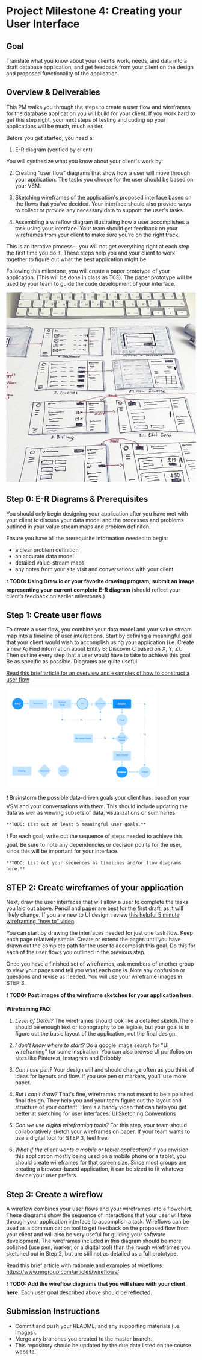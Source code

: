 # Project Milestone 4: Creating your User Interface

## Goal

Translate what you know about your client’s work, needs, and data into a draft database application, and get feedback from your client on the design and proposed functionality of the application.

## Overview & Deliverables

This PM walks you through the steps to create a user flow and wireframes for the database application you will build for your client. If you work hard to get this step right, your next steps of testing and coding up your applications will be much, much easier.

Before you get started, you need a:

1. E-R diagram (verified by client)

You will synthesize what you know about your client's work by:

2. Creating “user flow” diagrams that show how a user will move through your application. The tasks you choose for the user should be based on your VSM. 

3. Sketching wireframes of the application's proposed interface based on the flows that you’ve decided. Your interface should also provide ways to collect or provide any necessary data to support the user's tasks.

4. Assembling a wireflow diagram illustrating how a user accomplishes a task using your interface. Your team should get feedback on your wireframes from your client to make sure you’re on the right track. 

This is an iterative process-- you will not get everything right at each step the first time you do it. These steps help you and your client to work together to figure out what the best application might be.  

Following this milestone, you will create a paper prototype of your application. (This will be done in class as T03). The paper prototype will be used by your team to guide the code development of your interface.

![Image of wireframing](images/wireflow.jpg "Wireframing with User Flows")


## Step 0: E-R Diagrams & Prerequisites

You should only begin designing your application after you have met with your client to discuss your data model and the processes and problems outlined in your value stream maps and problem definiton.

Ensure you have all the prerequisite information needed to begin:
- a clear problem definition
- an accurate data model
- detailed value-stream maps
- any notes from your site visit and conversations with your client

:exclamation: **TODO: Using Draw.io or your favorite drawing program, submit an image representing your current complete E-R diagram**  (should reflect your client’s feedback on earlier milestones.)


## Step 1: Create user flows

To create a user flow, you combine your data model and your value stream map into a timeline of user interactions. Start by defining a meaningful goal that your client would wish to accomplish using your application (i.e. Create a new A; Find information about Entity B; Discover C based on X, Y, Z). Then outline every step that a user would have to take to achieve this goal. Be as specific as possible. Diagrams are quite useful.

[Read this brief article for an overview and examples of how to construct a user flow](https://careerfoundry.com/en/blog/ux-design/what-are-user-flows/)

![Example user flow of a customer ordering a product.](images/user-flow-beginning.png)

:exclamation: Brainstorm the possible data-driven goals your client has, based on your VSM and your conversations with them. This should include updating the data as well as viewing subsets of data, visualizations or summaries.

	**TODO: List out at least 5 meaningful user goals.**

:exclamation: For each goal, write out the sequence of steps needed to achieve this goal. Be sure to note any dependencies or decision points for the user, since this will be important for your interface.

	**TODO: List out your sequences as timelines and/or flow diagrams here.**

## STEP 2: Create wireframes of your application

Next, draw the user interfaces that will allow a user to complete the tasks you laid out above. Pencil and paper are best for the first draft, as it will likely change. If you are new to UI design, review [this helpful 5 minute wireframing "how to” video](https://www.youtube.com/watch?v=PmmQjLqJQlY).

You can start by drawing the interfaces needed for just one task flow. Keep each page relatively simple. Create or extend the pages until you have drawn out the complete path for the user to accomplish this goal. Do this for each of the user flows you outlined in the previous step.

Once you have a finished set of wireframes, ask members of another group to view your pages and tell you what each one is. Note any confusion or questions and revise as needed. You will use your wireframe images in STEP 3.

:exclamation: **TODO: Post images of the wireframe sketches for your application here**.


**Wireframing FAQ:**
1. *Level of Detail?* The wireframes should look like a detailed sketch.There should be enough text or iconography to be legible, but your goal is to figure out the basic layout of the application, not the final design.

2. *I don't know where to start?* Do a google image search for "UI wireframing" for some inspiration. You can also browse UI portfolios on sites like Pinterest, Instagram and Dribbbly

3. *Can I use pen?* Your design will and should change often as you think of ideas for layouts and flow. If you use pen or markers, you'll use more paper.

4. *But I can't draw?* That's fine, wireframes are not meant to be a polished final design. They help you and your team figure out the layout and structure of your content. Here's a handy video that can help you get better at sketching for user interfaces: [UI Sketching Conventions](https://www.youtube.com/watch?v=MwidSAlbEB8)

5. *Can we use digital wireframing tools?* For this step, your team should collaboratively sketch your wireframes on paper. If your team wants to use a digital tool for STEP 3, feel free.

6. *What if the client wants a mobile or tablet application?* If you envision this application mostly being used on a mobile phone or a tablet, you should create wireframes for that screen size. Since most groups are creating a browser-based application, it can be sized to fit whatever device your user prefers.

## Step 3: Create a wireflow

A wireflow combines your user flows and your wireframes into a flowchart. These diagrams show the sequence of interactions that your user will take through your application interface to accomplish a task. Wireflows can be used as a communication tool to get feedback on the proposed flow from your client and will also be very useful for guiding your software development. The wireframes included in this diagram should be more polished (use pen, marker, or a digital tool) than the rough wireframes you sketched out in Step 2, but are still not as detailed as a full prototype.

Read this brief article with rationale and examples of wireflows: https://www.nngroup.com/articles/wireflows/

:exclamation:  **TODO: Add the wireflow diagrams that you will share with your client here.** Each user goal described above should be reflected.

## Submission Instructions

- Commit and push your README, and any supporting materials (i.e. images).
- Merge any branches you created to the master branch.
- This repository should be updated by the due date listed on the course website.
